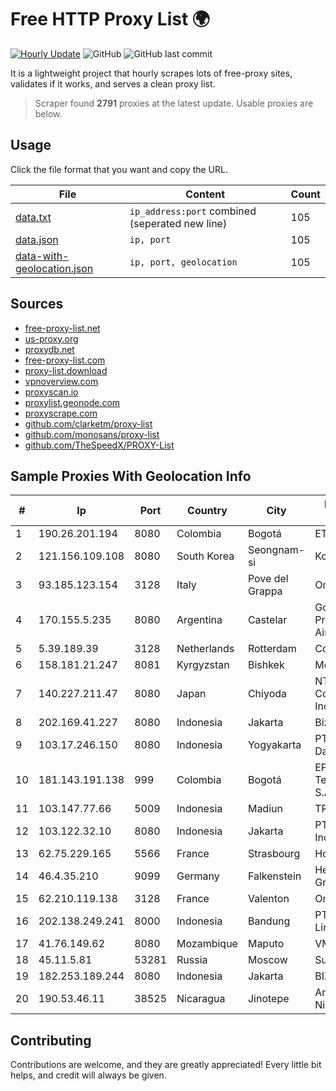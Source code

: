 
# Free HTTP Proxy List 🌍

[![Hourly Update](https://github.com/mertguvencli/http-proxy-list/actions/workflows/main.yml/badge.svg?branch=main)](https://github.com/mertguvencli/http-proxy-list/actions/workflows/main.yml)
![GitHub](https://img.shields.io/github/license/mertguvencli/http-proxy-list)
![GitHub last commit](https://img.shields.io/github/last-commit/mertguvencli/http-proxy-list)

It is a lightweight project that hourly scrapes lots of free-proxy sites, validates if it works, and serves a clean proxy list.


> Scraper found **2791** proxies at the latest update. Usable proxies are below.

## Usage

Click the file format that you want and copy the URL.


|File|Content|Count|
|----|-------|-----|
|[data.txt](https://raw.githubusercontent.com/mertguvencli/http-proxy-list/main/proxy-list/data.txt)|`ip_address:port` combined (seperated new line)|105|
|[data.json](https://raw.githubusercontent.com/mertguvencli/http-proxy-list/main/proxy-list/data.json)|`ip, port`|105|
|[data-with-geolocation.json](https://raw.githubusercontent.com/mertguvencli/http-proxy-list/main/proxy-list/data-with-geolocation.json)|`ip, port, geolocation`|105|

## Sources

* [free-proxy-list.net](https://free-proxy-list.net)
* [us-proxy.org](https://www.us-proxy.org)
* [proxydb.net](http://proxydb.net)
* [free-proxy-list.com](https://free-proxy-list.com/?page=&port=&type%5B%5D=http&type%5B%5D=https&up_time=0&search=Search)
* [proxy-list.download](https://www.proxy-list.download/HTTP)
* [vpnoverview.com](https://vpnoverview.com/privacy/anonymous-browsing/free-proxy-servers)
* [proxyscan.io](https://www.proxyscan.io)
* [proxylist.geonode.com](https://proxylist.geonode.com/api/proxy-list?limit=300&page=1&sort_by=lastChecked&sort_type=desc&protocols=http,https)
* [proxyscrape.com](https://api.proxyscrape.com/v2/?request=displayproxies&protocol=http&timeout=10000&country=all&ssl=all&anonymity=all)
* [github.com/clarketm/proxy-list](https://raw.githubusercontent.com/clarketm/proxy-list/master/proxy-list-raw.txt)
* [github.com/monosans/proxy-list](https://raw.githubusercontent.com/monosans/proxy-list/main/proxies/http.txt)
* [github.com/TheSpeedX/PROXY-List](https://raw.githubusercontent.com/TheSpeedX/PROXY-List/master/http.txt)


## Sample Proxies With Geolocation Info

|#|Ip|Port|Country|City|Internet Service Provider|
|-|--|----|-------|----|-------------------------|
|1|190.26.201.194|8080|Colombia|Bogotá|ETB - Colombia|
|2|121.156.109.108|8080|South Korea|Seongnam-si|Korea Telecom|
|3|93.185.123.154|3128|Italy|Pove del Grappa|Omegacom S.R.L.S.|
|4|170.155.5.235|8080|Argentina|Castelar|Gobernacion de la Provincia de Buenos Aires|
|5|5.39.189.39|3128|Netherlands|Rotterdam|ColoCenter b.v.|
|6|158.181.21.247|8081|Kyrgyzstan|Bishkek|Megaline LLC|
|7|140.227.211.47|8080|Japan|Chiyoda|NTT PC Communications, Inc.|
|8|202.169.41.227|8080|Indonesia|Jakarta|Biznet - PSN-NAP|
|9|103.17.246.150|8080|Indonesia|Yogyakarta|PT Media Sarana Data|
|10|181.143.191.138|999|Colombia|Bogotá|EPM Telecomunicaciones S.A. E.S.P.|
|11|103.147.77.66|5009|Indonesia|Madiun|TRIDATA|
|12|103.122.32.10|8080|Indonesia|Jakarta|PT. Mora Telematika Indonesia|
|13|62.75.229.165|5566|France|Strasbourg|Host Europe GmbH|
|14|46.4.35.210|9099|Germany|Falkenstein|Hetzner Online GmbH|
|15|62.210.119.138|3128|France|Valenton|Online S.A.S.|
|16|202.138.249.241|8000|Indonesia|Bandung|PT Melvar Lintasnusa|
|17|41.76.149.62|8080|Mozambique|Maputo|VM  S.A|
|18|45.11.5.81|53281|Russia|Moscow|Sudak-Net LLC|
|19|182.253.189.244|8080|Indonesia|Jakarta|BIZNET|
|20|190.53.46.11|38525|Nicaragua|Jinotepe|Amnet Datos Nicaragua|



## Contributing

Contributions are welcome, and they are greatly appreciated! Every
little bit helps, and credit will always be given.

